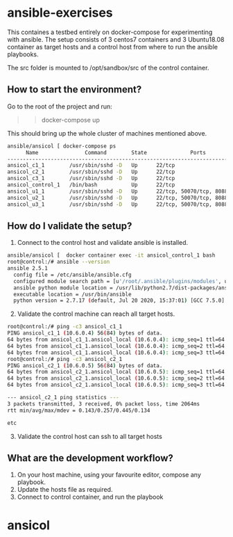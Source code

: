 # ansible-exercises
This containes a testbed entirely on docker-compose for experimenting with ansible. The setup consists of 3 centos7 containers and 3 Ubuntu18.08 container as target hosts and a control host from where to run the ansible playbooks.

The src folder is mounted to /opt/sandbox/src of the control container.

## How to start the environment?
Go to the root of the project and run:
>> docker-compose up

This should bring up the whole cluster of machines mentioned above.

```bash
ansible/ansicol [ docker-compose ps                                               master * ] 5:11 pm
      Name               Command        State              Ports
---------------------------------------------------------------------------
ansicol_c1_1        /usr/sbin/sshd -D   Up      22/tcp
ansicol_c2_1        /usr/sbin/sshd -D   Up      22/tcp
ansicol_c3_1        /usr/sbin/sshd -D   Up      22/tcp
ansicol_control_1   /bin/bash           Up      22/tcp
ansicol_u1_1        /usr/sbin/sshd -D   Up      22/tcp, 50070/tcp, 8088/tcp
ansicol_u2_1        /usr/sbin/sshd -D   Up      22/tcp, 50070/tcp, 8088/tcp
ansicol_u3_1        /usr/sbin/sshd -D   Up      22/tcp, 50070/tcp, 8088/tcp
```

## How do I validate the setup?
1. Connect to the control host and validate ansible is installed.
```bash
ansible/ansicol [  docker container exec -it ansicol_control_1 bash                                                               master * ] 5:28 pm
root@control:/# ansible --version
ansible 2.5.1
  config file = /etc/ansible/ansible.cfg
  configured module search path = [u'/root/.ansible/plugins/modules', u'/usr/share/ansible/plugins/modules']
  ansible python module location = /usr/lib/python2.7/dist-packages/ansible
  executable location = /usr/bin/ansible
  python version = 2.7.17 (default, Jul 20 2020, 15:37:01) [GCC 7.5.0]
```

2. Validate the control machine can reach all target hosts.

```bash
root@control:/# ping -c3 ansicol_c1_1
PING ansicol_c1_1 (10.6.0.4) 56(84) bytes of data.
64 bytes from ansicol_c1_1.ansicol_local (10.6.0.4): icmp_seq=1 ttl=64 time=0.108 ms
64 bytes from ansicol_c1_1.ansicol_local (10.6.0.4): icmp_seq=2 ttl=64 time=0.088 ms
64 bytes from ansicol_c1_1.ansicol_local (10.6.0.4): icmp_seq=3 ttl=64 time=0.099 ms
root@control:/# ping -c3 ansicol_c2_1
PING ansicol_c2_1 (10.6.0.5) 56(84) bytes of data.
64 bytes from ansicol_c2_1.ansicol_local (10.6.0.5): icmp_seq=1 ttl=64 time=0.445 ms
64 bytes from ansicol_c2_1.ansicol_local (10.6.0.5): icmp_seq=2 ttl=64 time=0.143 ms
64 bytes from ansicol_c2_1.ansicol_local (10.6.0.5): icmp_seq=3 ttl=64 time=0.184 ms

--- ansicol_c2_1 ping statistics ---
3 packets transmitted, 3 received, 0% packet loss, time 2064ms
rtt min/avg/max/mdev = 0.143/0.257/0.445/0.134 

etc
```
3. Validate the control host can ssh to all target hosts

## What are the development workflow?
1. On your host machine, using your favourite editor, compose any playbook.
2. Update the hosts file as required.
3. Connect to control container, and run the playbook
>> 
# ansicol
